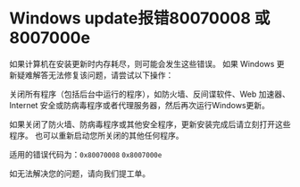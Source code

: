 # Windows update报错80070008 或 8007000e
如果计算机在安装更新时内存耗尽，则可能会发生这些错误。 如果 Windows 更新疑难解答无法修复该问题，请尝试以下操作：

关闭所有程序（包括后台中运行的程序），如防火墙、反间谍软件、Web 加速器、Internet 安全或防病毒程序或者代理服务器，然后再次运行Windows更新。

如果关闭了防火墙、防病毒程序或其他安全程序，更新安装完成后请立刻打开这些程序。 也可以重新启动您所关闭的其他任何程序。

适用的错误代码为：```0x80070008```    ```0x8007000e```



如无法解决您的问题，请向我们提工单。

